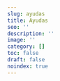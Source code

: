 ```yaml
---
slug: ayudas
title: Ayudas
seo: ''
description: ''
image: ''
category: []
toc: false
draft: false
noindex: true
---
```

